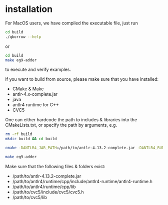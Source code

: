 


# installation


For MacOS users, we have compiled the executable file, just run
```bash
cd build
./qborrow --help
```
or
```bash
cd build
make eg9-adder
```
to execute and verify examples.

If you want to build from source, please make sure that you have installed:
* CMake & Make
* antlr-4.x-complete.jar
* java
* antlr4 runtime for C++
* CVC5 

One can either hardcode the path to includes & libraries into the CMakeLists.txt, or specify the path by arguments, e.g.
```bash
rm -rf build
mkdir build && cd build

cmake -DANTLR4_JAR_PATH=/path/to/antlr-4.13.2-complete.jar -DANTLR4_RUNTIME_PREFIX_PATH=/path/to/antlr4/runtime/cpp -DCVC5_PREFIX_PATH=/path/to/cvc5 ..

make eg9-adder
```

Make sure that the following files & folders exist:
* /path/to/antlr-4.13.2-complete.jar 
* /path/to/antlr4/runtime/cpp/include/antlr4-runtime/antlr4-runtime.h
* /path/to/antlr4/runtime/cpp/lib
* /path/to/cvc5/include/cvc5/cvc5.h
* /path/to/cvc5/lib
